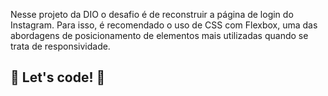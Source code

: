 Nesse projeto da DIO o desafio é de reconstruir a página de login do Instagram. 
Para isso, é recomendado o uso de CSS com Flexbox, uma das abordagens de posicionamento de elementos mais utilizadas quando se trata de responsividade. 


## 🚀 Let's code! 🚀
